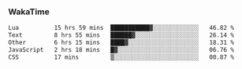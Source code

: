 ### WakaTime

<!--START_SECTION:waka-->

```txt
Lua          15 hrs 59 mins  ███████████▓░░░░░░░░░░░░░   46.82 %
Text         8 hrs 55 mins   ██████▓░░░░░░░░░░░░░░░░░░   26.14 %
Other        6 hrs 15 mins   ████▓░░░░░░░░░░░░░░░░░░░░   18.31 %
JavaScript   2 hrs 18 mins   █▓░░░░░░░░░░░░░░░░░░░░░░░   06.76 %
CSS          17 mins         ▒░░░░░░░░░░░░░░░░░░░░░░░░   00.87 %
```

<!--END_SECTION:waka-->
